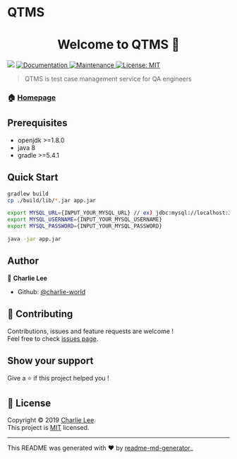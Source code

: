# QTMS

<h1 align="center">Welcome to QTMS 👋</h1>
<p>
  <img src="https://img.shields.io/badge/version-1.0.0-blue.svg?cacheSeconds=2592000" />
  <a href="https://github.com/charlie-world/qtms#readme">
    <img alt="Documentation" src="https://img.shields.io/badge/documentation-yes-brightgreen.svg" target="_blank" />
  </a>
  <a href="https://github.com/charlie-world/qtms/graphs/commit-activity">
    <img alt="Maintenance" src="https://img.shields.io/badge/Maintained%3F-yes-green.svg" target="_blank" />
  </a>
  <a href="https://github.com/charlie-world/qtms/blob/master/LICENSE">
    <img alt="License: MIT" src="https://img.shields.io/badge/License-MIT-yellow.svg" target="_blank" />
  </a>
</p>

> QTMS is test case management service for QA engineers

### 🏠 [Homepage](https://github.com/charlie-world/qtms)

## Prerequisites

- openjdk &gt;=1.8.0
- java 8
- gradle &gt;=5.4.1

## Quick Start

```sh
gradlew build
cp ./build/lib/*.jar app.jar

export MYSQL_URL={INPUT_YOUR_MYSQL_URL} // ex) jdbc:mysql://localhost:3306/my_db
export MYSQL_USERNAME={INPUT_YOUR_MYSQL_USERNAME}
export MYSQL_PASSWORD={INPUT_YOUR_MYSQL_PASSWORD}

java -jar app.jar
```

## Author

👤 **Charlie Lee**

* Github: [@charlie-world](https://github.com/charlie-world)

## 🤝 Contributing

Contributions, issues and feature requests are welcome !<br />Feel free to check [issues page](https://github.com/charlie-world/qtms/issues).

## Show your support

Give a ⭐️ if this project helped you !

## 📝 License

Copyright © 2019 [Charlie Lee](https://github.com/charlie-world).<br />
This project is [MIT](https://github.com/charlie-world/qtms/blob/master/LICENSE) licensed.

***
This README was generated with ❤️ by [readme-md-generator](https://github.com/kefranabg/readme-md-generator)_
